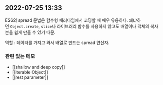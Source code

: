 ## 2022-07-25 13:33  

ES6의 spread 문법은 함수형 패러다임에서 코딩할 때 매우 유용하다. 왜냐하면 `Object.create`, `slice`나 라이브러리 함수를 사용하지 않고도 배열이나 객체의 복사본을 쉽게 만들 수 있기 때문.

역할 : 데이터를 가지고 와서 배열로 만드는 spread 연산자. 




###  관련 있는 메모 
- [[shallow and deep copy]]
- [[iterable Object]]
- [[rest parameter]]